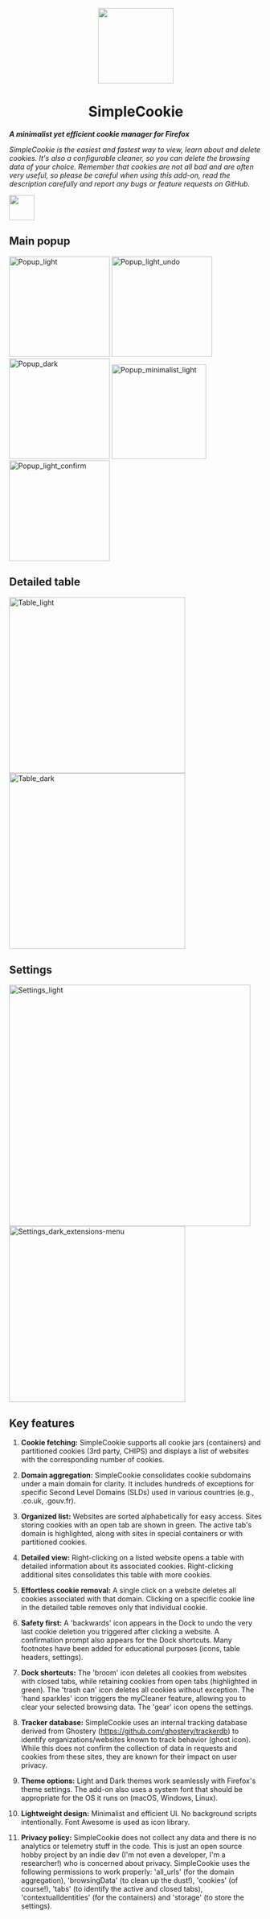 <p align="center">
<img width="150" src=https://github.com/mickaphd/SimpleCookie/assets/25211018/64489133-ecae-435e-92d4-53cc79c9302c)>
</p>

<h1 align="center">SimpleCookie</h1></p>

<b><i>A minimalist yet efficient cookie manager for Firefox</i></b>

<i>SimpleCookie is the easiest and fastest way to view, learn about and delete cookies. It's also a configurable cleaner, so you can delete the browsing data of your choice. Remember that cookies are not all bad and are often very useful, so please be careful when using this add-on, read the description carefully and report any bugs or feature requests on GitHub.</i>

<a href="https://addons.mozilla.org/en-US/firefox/addon/simplecookie/"><img src="https://blog.mozilla.org/addons/files/2020/04/get-the-addon-fx-apr-2020.svg" height=50px></a>

<h2>Main popup</h2>

<img width="200" alt="Popup_light" src="https://github.com/user-attachments/assets/67156dc7-fd0a-4129-a69d-75045940cd02">
<img width="200" alt="Popup_light_undo" src="https://github.com/user-attachments/assets/41cc8fe8-f4b2-4760-ae54-cbccb4120280">
<img width="200" alt="Popup_dark" src="https://github.com/user-attachments/assets/88a2815d-e12a-41e4-99b0-b32e11bab356">
<img width="188" alt="Popup_minimalist_light" src="https://github.com/user-attachments/assets/bbd361c5-6517-4a05-adfa-97c85fd86235">
<img width="200" alt="Popup_light_confirm" src="https://github.com/user-attachments/assets/ff3590b5-0278-4d14-8fe5-c28939c31b1d">

<h2>Detailed table</h2>

<img width="350" alt="Table_light" src="https://github.com/user-attachments/assets/d5a104a4-bc59-4d83-ab81-a22c3ce7469e">
<img width="350" alt="Table_dark" src="https://github.com/user-attachments/assets/d10b93c9-a970-49b2-912c-57356aaa08c9">

<h2>Settings</h2>

<img width="480" alt="Settings_light" src="https://github.com/user-attachments/assets/0e45afc3-bde7-4662-8ae3-e347b4f74155">
<img width="350" alt="Settings_dark_extensions-menu" src="https://github.com/user-attachments/assets/5d0716d3-9b38-4402-9df9-5742d1332295">

<h2>Key features</h2>

1. <b>Cookie fetching:</b> SimpleCookie supports all cookie jars (containers) and partitioned cookies (3rd party, CHIPS) and displays a list of websites with the corresponding number of cookies.

1. <b>Domain aggregation:</b> SimpleCookie consolidates cookie subdomains under a main domain for clarity. It includes hundreds of exceptions for specific Second Level Domains (SLDs) used in various countries (e.g., .co.uk, .gouv.fr).

1. <b>Organized list:</b> Websites are sorted alphabetically for easy access. Sites storing cookies with an open tab are shown in green. The active tab's domain is highlighted, along with sites in special containers or with partitioned cookies.

1. <b>Detailed view:</b> Right-clicking on a listed website opens a table with detailed information about its associated cookies. Right-clicking additional sites consolidates this table with more cookies.

1. <b>Effortless cookie removal:</b> A single click on a website deletes all cookies associated with that domain. Clicking on a specific cookie line in the detailed table removes only that individual cookie.

1. <b>Safety first:</b> A 'backwards' icon appears in the Dock to undo the very last cookie deletion you triggered after clicking a website. A confirmation prompt also appears for the Dock shortcuts. Many footnotes have been added for educational purposes (icons, table headers, settings).

1. <b>Dock shortcuts:</b> The 'broom' icon deletes all cookies from websites with closed tabs, while retaining cookies from open tabs (highlighted in green). The 'trash can' icon deletes all cookies without exception. The 'hand sparkles' icon triggers the myCleaner feature, allowing you to clear your selected browsing data. The 'gear' icon opens the settings.

1. <b>Tracker database:</b> SimpleCookie uses an internal tracking database derived from Ghostery (https://github.com/ghostery/trackerdb) to identify organizations/websites known to track behavior (ghost icon). While this does not confirm the collection of data in requests and cookies from these sites, they are known for their impact on user privacy.

1. <b>Theme options:</b> Light and Dark themes work seamlessly with Firefox's theme settings. The add-on also uses a system font that should be appropriate for the OS it runs on (macOS, Windows, Linux).

1. <b>Lightweight design:</b> Minimalist and efficient UI. No background scripts intentionally. Font Awesome is used as icon library.

1. <b>Privacy policy:</b> SimpleCookie does not collect any data and there is no analytics or telemetry stuff in the code. This is just an open source hobby project by an indie dev (I'm not even a developer, I'm a researcher!) who is concerned about privacy. SimpleCookie uses the following permissions to work properly: 'all_urls' (for the domain aggregation), 'browsingData' (to clean up the dust!), 'cookies' (of course!), 'tabs' (to identify the active and closed tabs), 'contextualIdentities' (for the containers) and 'storage' (to store the settings).
